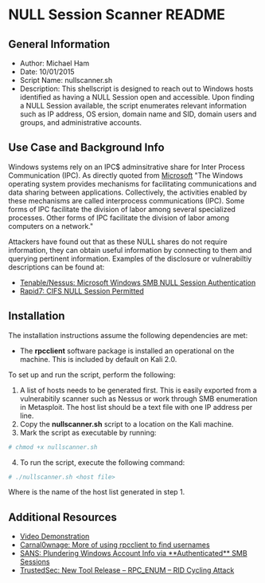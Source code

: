# NULL Session Scanner README

## General Information
* Author: Michael Ham
* Date: 10/01/2015
* Script Name: nullscanner.sh
* Description: This shellscript is designed to reach out to Windows hosts identified as having a NULL Session open and accessible.  Upon finding a NULL Session available, the script enumerates relevant information such as IP address, OS ersion, domain name and SID, domain users and groups, and administrative accounts.

## Use Case and Background Info
Windows systems rely on an IPC$ adminsitrative share for Inter Process Communication (IPC).  As directly quoted from [Microsoft](https://msdn.microsoft.com/en-us/library/windows/desktop/aa365574(v=vs.85).aspx)  "The Windows operating system provides mechanisms for facilitating communications and data sharing between applications. Collectively, the activities enabled by these mechanisms are called interprocess communications (IPC). Some forms of IPC facilitate the division of labor among several specialized processes. Other forms of IPC facilitate the division of labor among computers on a network."

Attackers have found out that as these NULL shares do not require information, they can obtain useful information by connecting to them and querying pertinent information.  Examples of the disclosure or vulnerabiltiy descriptions can be found at:
* [Tenable/Nessus: Microsoft Windows SMB NULL Session Authentication](http://static.tenable.com/documentation/reports/html/PCI_Scan_Plugin_w_Remediations.html#idp3641072)
* [Rapid7: CIFS NULL Session Permitted](https://www.rapid7.com/db/vulnerabilities/CIFS-NT-0001) 

## Installation
The installation instructions assume the following dependencies are met:

* The **rpcclient** software package is installed an operational on the machine.  This is included by default on Kali 2.0.

To set up and run the script, perform the following:

1. A list of hosts needs to be generated first.  This is easily exported from a vulnerabitily scanner such as Nessus or work through SMB enumeration in Metasploit.  The host list should be a text file with one IP address per line.
2. Copy the **nullscanner.sh** script to a location on the Kali machine.
3. Mark the script as executable by running:
```sh
# chmod +x nullscanner.sh
```
4. To run the script, execute the following command:  
```sh
# ./nullscanner.sh <host file> 
```
Where **<host file>** is the name of the host list generated in step 1.

## Additional Resources
* [Video Demonstration](https://youtu.be/vQh0fVhzeCA)
* [Carnal0wnage: More of using rpcclient to find usernames](http://carnal0wnage.attackresearch.com/2007/08/more-of-using-rpcclient-to-find.html)
* [SANS: Plundering Windows Account Info via \*\*Authenticated** SMB Sessions ](https://pen-testing.sans.org/blog/2013/07/24/plundering-windows-account-info-via-authenticated-smb-sessions)
* [TrustedSec: New Tool Release – RPC_ENUM – RID Cycling Attack](https://www.trustedsec.com/march-2013/new-tool-release-rpc_enum-rid-cycling-attack/)
